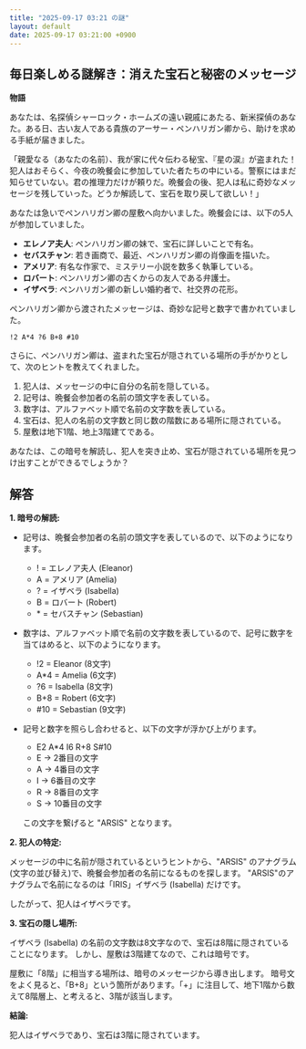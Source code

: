 ```yaml
---
title: "2025-09-17 03:21 の謎"
layout: default
date: 2025-09-17 03:21:00 +0900
---
```

## 毎日楽しめる謎解き：消えた宝石と秘密のメッセージ

**物語**

あなたは、名探偵シャーロック・ホームズの遠い親戚にあたる、新米探偵のあなた。ある日、古い友人である貴族のアーサー・ペンハリガン卿から、助けを求める手紙が届きました。

「親愛なる（あなたの名前）、我が家に代々伝わる秘宝、『星の涙』が盗まれた！ 犯人はおそらく、今夜の晩餐会に参加していた者たちの中にいる。警察にはまだ知らせていない。君の推理力だけが頼りだ。晩餐会の後、犯人は私に奇妙なメッセージを残していった。どうか解読して、宝石を取り戻して欲しい！」

あなたは急いでペンハリガン卿の屋敷へ向かいました。晩餐会には、以下の5人が参加していました。

*   **エレノア夫人**: ペンハリガン卿の妹で、宝石に詳しいことで有名。
*   **セバスチャン**: 若き画商で、最近、ペンハリガン卿の肖像画を描いた。
*   **アメリア**: 有名な作家で、ミステリー小説を数多く執筆している。
*   **ロバート**: ペンハリガン卿の古くからの友人である弁護士。
*   **イザベラ**: ペンハリガン卿の新しい婚約者で、社交界の花形。

ペンハリガン卿から渡されたメッセージは、奇妙な記号と数字で書かれていました。

```
!2 A*4 ?6 B+8 #10
```

さらに、ペンハリガン卿は、盗まれた宝石が隠されている場所の手がかりとして、次のヒントを教えてくれました。

1.  犯人は、メッセージの中に自分の名前を隠している。
2.  記号は、晩餐会参加者の名前の頭文字を表している。
3.  数字は、アルファベット順で名前の文字数を表している。
4.  宝石は、犯人の名前の文字数と同じ数の階数にある場所に隠されている。
5.  屋敷は地下1階、地上3階建てである。

あなたは、この暗号を解読し、犯人を突き止め、宝石が隠されている場所を見つけ出すことができるでしょうか？

## 解答

**1. 暗号の解読:**

*   記号は、晩餐会参加者の名前の頭文字を表しているので、以下のようになります。
    *   ! = エレノア夫人 (Eleanor)
    *   A = アメリア (Amelia)
    *   ? = イザベラ (Isabella)
    *   B = ロバート (Robert)
    *   \* = セバスチャン (Sebastian)

*   数字は、アルファベット順で名前の文字数を表しているので、記号に数字を当てはめると、以下のようになります。
    *   !2 = Eleanor (8文字)
    *   A*4 = Amelia (6文字)
    *   ?6 = Isabella (8文字)
    *   B+8 = Robert (6文字)
    *   #10 = Sebastian (9文字)

*   記号と数字を照らし合わせると、以下の文字が浮かび上がります。

    *   E2 A*4 I6 R+8 S#10
    *   E → 2番目の文字
    *   A → 4番目の文字
    *   I → 6番目の文字
    *   R → 8番目の文字
    *   S → 10番目の文字

    この文字を繋げると "ARSIS" となります。

**2. 犯人の特定:**

メッセージの中に名前が隠されているというヒントから、"ARSIS" のアナグラム(文字の並び替え)で、晩餐会参加者の名前になるものを探します。
"ARSIS"のアナグラムで名前になるのは「IRIS」イザベラ (Isabella) だけです。

したがって、犯人はイザベラです。

**3. 宝石の隠し場所:**

イザベラ (Isabella) の名前の文字数は8文字なので、宝石は8階に隠されていることになります。
しかし、屋敷は3階建てなので、これは暗号です。

屋敷に「8階」に相当する場所は、暗号のメッセージから導き出します。
暗号文をよく見ると、「B+8」という箇所があります。「+」に注目して、地下1階から数えて8階層上、と考えると、3階が該当します。

**結論:**

犯人はイザベラであり、宝石は3階に隠されています。

